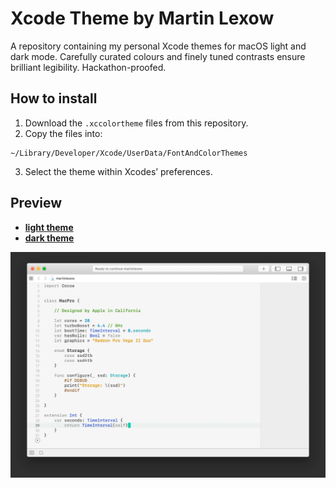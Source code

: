 # Xcode Theme by Martin Lexow

A repository containing my personal Xcode themes for macOS light and dark mode. Carefully curated colours and finely tuned contrasts ensure brilliant legibility. Hackathon-proofed.

## How to install
1. Download the `.xccolortheme` files from this repository.
2. Copy the files into:
```
~/Library/Developer/Xcode/UserData/FontAndColorThemes
```
3. Select the theme within Xcodes’ preferences.

## Preview
* **[light theme](previews/preview-light.png)**
* **[dark theme](previews/preview-dark.png)**

![](previews/preview.gif)
